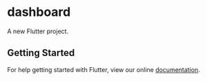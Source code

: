# dashboard

A new Flutter project.

## Getting Started

For help getting started with Flutter, view our online
[documentation](https://flutter.io/).

